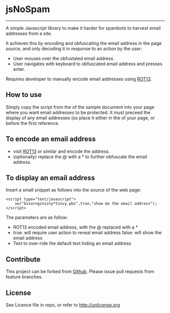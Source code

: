 # jsNoSpam
----------
A simple Javascript library to make it harder for spambots to harvest email addresses from a site.

It achieves this by encoding and obfuscating the email address in the page source, and only decoding it in response to an action by the user:
* User mouses over the obfustated email address.
* User navigates with keyboard to obfuscated email address and presses enter.

Requires developer to manually encode email addresses using [ROT13](http://rot13.com).

How to use
----------
Simply copy the script from the <code><head></code> of the sample document into your page where you want email addresses to be protected.
It must preceed the display of any email addresses (so place it either in the <code><head></code> of your page, or before the first reference.
    
To encode an email address
--------------------------
* visit [ROT13](http://rot13.com) or similar and encode the address.
* (optionally) replace the @ with a * to further obfuscate the email address.

To display an email address
---------------------------
Insert a small snippet as follows into the source of the web page:

    <script type="text/javascript">
        xw("bssorngznzzny*tznvy.pbz",true,"show me the email address");
    </script>
    
The parameters are as follow:
* ROT13 encoded email address, with the @ replaced with a *
* true: will require user action to reveal email address
  false: will show the email address
* Text to over-ride the default text hiding an email address

    

Contribute
----------
This project can be forked from
[Github](https://github.com/Offbeatmammal/jsNoSpam). Please issue pull
requests from feature branches.

License
-------
See Licence file in repo, or refer to http://unlicense.org
